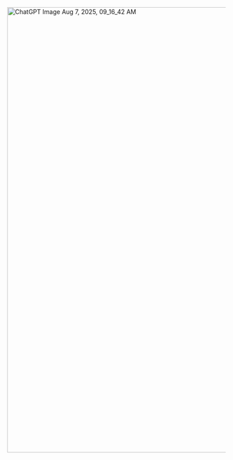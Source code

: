 
<img width="1536" height="1024" alt="ChatGPT Image Aug 7, 2025, 09_16_42 AM" src="https://github.com/user-attachments/assets/e8ea36bf-8053-4a7d-a8e8-02bd11402b1a" />
